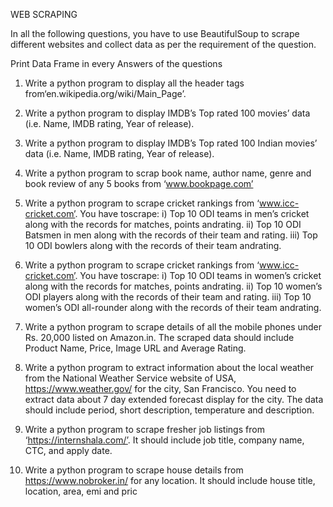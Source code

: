 WEB SCRAPING

In all the following questions, you have to use BeautifulSoup to scrape different websites and collect data as per 
the requirement of the question.

Print Data Frame in every Answers of the questions

1. Write a python program to display all the header tags from‘en.wikipedia.org/wiki/Main_Page’.

2. Write a python program to display IMDB’s Top rated 100 movies’ data (i.e. Name, IMDB rating, Year of 
release).

3. Write a python program to display IMDB’s Top rated 100 Indian movies’ data (i.e. Name, IMDB rating, Year 
of release).

4. Write a python program to scrap book name, author name, genre and book review of any 5 books from
‘www.bookpage.com’

5. Write a python program to scrape cricket rankings from ‘www.icc-cricket.com’. You have toscrape:
i) Top 10 ODI teams in men’s cricket along with the records for matches, points andrating.
ii) Top 10 ODI Batsmen in men along with the records of their team and rating.
iii) Top 10 ODI bowlers along with the records of their team andrating.

6. Write a python program to scrape cricket rankings from ‘www.icc-cricket.com’. You have toscrape:
i) Top 10 ODI teams in women’s cricket along with the records for matches, points andrating.
ii) Top 10 women’s ODI players along with the records of their team and rating.
iii) Top 10 women’s ODI all-rounder along with the records of their team andrating.

7. Write a python program to scrape details of all the mobile phones under Rs. 20,000 listed on Amazon.in. The 
scraped data should include Product Name, Price, Image URL and Average Rating.

8. Write a python program to extract information about the local weather from the National Weather Service 
website of USA, https://www.weather.gov/ for the city, San Francisco. You need to extract data about 7 day 
extended forecast display for the city. The data should include period, short description, temperature and 
description.

9. Write a python program to scrape fresher job listings from ‘https://internshala.com/’. It should include job title, 
company name, CTC, and apply date.

10. Write a python program to scrape house details from https://www.nobroker.in/ for any location. It should 
include house title, location, area, emi and pric
